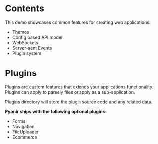 # Contents
This demo showcases common features for creating web applications:

- Themes
- Config based API model
- WebSockets
- Server-sent Events
- Plugin system

# Plugins
Plugins are custom features that extends your applications functionality. Plugins can apply to parsely files
or apply as a sub-application.

Plugins directory will store the plugin source code and any related data.

**Pyonir ships with the following optional plugins:**

- Forms
- Navigation
- FileUploader
- Ecommerce